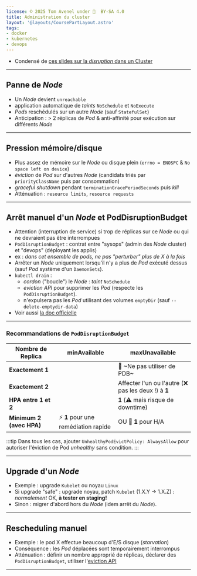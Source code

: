 ```yaml
---
license: © 2025 Tom Avenel under 󰵫  BY-SA 4.0
title: Administration du cluster
layout: '@layouts/CoursePartLayout.astro'
tags:
- docker
- kubernetes
- devops
---
```


- Condensé de [ces slides sur la _disruption_ dans un Cluster](https://github.com/jpetazzo/container.training/blob/main/slides/k8s/disruptions.md)

---

## Panne de _Node_

- Un _Node_ devient `unreachable`
- application automatique de _taints_ `NoSchedule` et `NoExecute`
- _Pods_ reschédulés sur un autre _Node_ (sauf `StatefulSet`)
- Anticipation : > 2 réplicas de _Pod_ & anti-affinité pour exécution sur différents _Node_

---

## Pression mémoire/disque

- Plus assez de mémoire sur le _Node_ ou disque plein (`errno = ENOSPC` & `No space left on device`)
- _éviction_ de _Pod_ sur d'autres _Node_ (candidats triés par `priorityClassName` puis par consommation)
- _graceful shutdown_ pendant `terminationGracePeriodSeconds` puis _kill_
- Atténuation : `resource limits`, `resource requests`

---

## Arrêt manuel d'un _Node_ et PodDisruptionBudget

- Attention (interruption de service) si trop de réplicas sur ce _Node_ ou qui ne devraient pas être interrompues
- `PodDisruptionBudget` : contrat entre "sysops" (admin des _Node_ cluster) et "devops" (déployant les applis)
- ex : *dans cet ensemble de pods, ne pas "perturber" plus de X à la fois*
- Arrêter un _Node_ uniquement lorsqu'il n'y a plus de _Pod_ exécuté dessus (sauf _Pod_ système d'un `DaemonSets`).
- `kubectl drain` :
  - _cordon_ ("boucle") le _Node_ : _taint_ `NoSchedule`
  - _eviction API_ pour supprimer les _Pod_ (respecte les `PodDisruptionBudget`).
  - n'expulsera pas les _Pod_ utilisant des volumes `emptyDir` (sauf `--delete-emptydir-data`)
- Voir aussi [la doc officielle](https://kubernetes.io/docs/tasks/administer-cluster/safely-drain-node/)

---

### Recommandations de `PodDisruptionBudget`


| Nombre de Replica | minAvailable | maxUnavailable |
|---------------|--------------|----------------|
| **Exactement 1** | | 🚫 ~Ne pas utiliser de PDB~ |
| **Exactement 2** | | Affecter l'un ou l'autre (❌ pas les deux !) à **1** |
| **HPA entre 1 et 2** | | **1** (⚠️ mais risque de downtime) |
| **Minimum 2 (avec HPA)** | ⚡ **1** pour une remédiation rapide | OU 💪 **1** pour H/A |

:::tip
Dans tous les cas, ajouter `UnhealthyPodEvictPolicy: AlwaysAllow` pour autoriser l'éviction de Pod _unhealthy_ sans condition.
:::

---

## Upgrade d'un _Node_

- Exemple : upgrade `Kubelet` ou noyau `Linux`
- Si upgrade "safe" : upgrade noyau, patch `Kubelet` (1.X.Y → 1.X.Z) : _normalement_ OK, **à tester en staging!**
- Sinon : migrer d'abord hors du _Node_ (idem arrêt du _Node_).

---

## Rescheduling manuel

- Exemple : le pod X effectue beaucoup d'E/S disque (_starvation_)
- Conséquence : les _Pod_ déplacées sont temporairement interrompus
- Atténuation : définir un nombre approprié de réplicas, déclarer des `PodDisruptionBudget`, utiliser l'[eviction API](https://kubernetes.io/docs/concepts/scheduling-eviction/api-eviction/)

---

